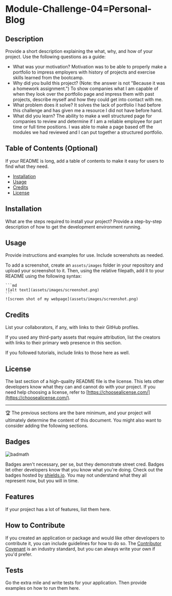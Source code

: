 # Module-Challenge-04=Personal-Blog

## Description

Provide a short description explaining the what, why, and how of your project. Use the following questions as a guide:

- What was your motivation?
    Motivation was to be able to properly make a portfolio to impress employers with history of projects and exercise skills learned from the bootcamp.
- Why did you build this project? (Note: the answer is not "Because it was a homework assignment.") 
    To show companies what I am capable of when they look over the portfolio page and impress them with past projects, describe myself and how they could get into contact with me.
- What problem does it solve?
    It solves the lack of portfolio I had before this challenge and has given me a resource I did not have before hand.
- What did you learn?
   The ability to make a well structured page for companies to review and determine if I am a reliable employee for part time or full time positions. I was able to make a page based off the modules we had reviewed and I can put together a structured portfolio. 

## Table of Contents (Optional)

If your README is long, add a table of contents to make it easy for users to find what they need.

- [Installation](#installation)
- [Usage](#usage)
- [Credits](#credits)
- [License](#license)

## Installation

What are the steps required to install your project? Provide a step-by-step description of how to get the development environment running.

## Usage

Provide instructions and examples for use. Include screenshots as needed.

To add a screenshot, create an `assets/images` folder in your repository and upload your screenshot to it. Then, using the relative filepath, add it to your README using the following syntax:

    ```md
    ![alt text](assets/images/screenshot.png)
    ```
    ![screen shot of my webpage](assets/images/screenshot.png)

## Credits

List your collaborators, if any, with links to their GitHub profiles.

If you used any third-party assets that require attribution, list the creators with links to their primary web presence in this section.

If you followed tutorials, include links to those here as well.

## License

The last section of a high-quality README file is the license. This lets other developers know what they can and cannot do with your project. If you need help choosing a license, refer to [https://choosealicense.com/](https://choosealicense.com/).

---

🏆 The previous sections are the bare minimum, and your project will ultimately determine the content of this document. You might also want to consider adding the following sections.

## Badges

![badmath](https://img.shields.io/github/languages/top/lernantino/badmath)

Badges aren't necessary, per se, but they demonstrate street cred. Badges let other developers know that you know what you're doing. Check out the badges hosted by [shields.io](https://shields.io/). You may not understand what they all represent now, but you will in time.

## Features

If your project has a lot of features, list them here.

## How to Contribute

If you created an application or package and would like other developers to contribute it, you can include guidelines for how to do so. The [Contributor Covenant](https://www.contributor-covenant.org/) is an industry standard, but you can always write your own if you'd prefer.

## Tests

Go the extra mile and write tests for your application. Then provide examples on how to run them here.